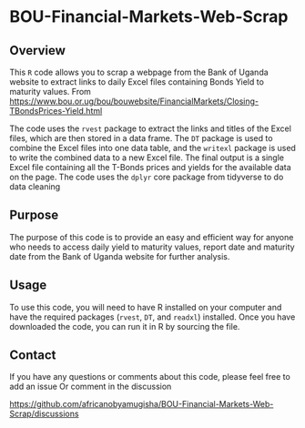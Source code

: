# BOU-Financial-Markets-Web-Scrap

## Overview

This `R` code allows you to scrap a webpage from the Bank of Uganda website to extract links to daily Excel files containing Bonds Yield to maturity values.
From https://www.bou.or.ug/bou/bouwebsite/FinancialMarkets/Closing-TBondsPrices-Yield.html

The code uses the `rvest` package to extract the links and titles of the Excel files, which are then stored in a data frame. The `DT` package is used to combine the Excel files into one data table, and the `writexl` package is used to write the combined data to a new Excel file. The final output is a single Excel file containing all the T-Bonds prices and yields for the available data on the page.
The code uses the `dplyr` core package from tidyverse to do data cleaning

## Purpose

The purpose of this code is to provide an easy and efficient way for anyone who needs to access daily yield to maturity values, report date and maturity date from the Bank of Uganda website for further analysis.

## Usage

To use this code, you will need to have R installed on your computer and have the required packages (`rvest`, `DT`, and `readxl`) installed. Once you have downloaded the code, you can run it in R by sourcing the file.

## Contact

If you have any questions or comments about this code, please feel free to add an issue Or comment in the discussion

https://github.com/africanobyamugisha/BOU-Financial-Markets-Web-Scrap/discussions
